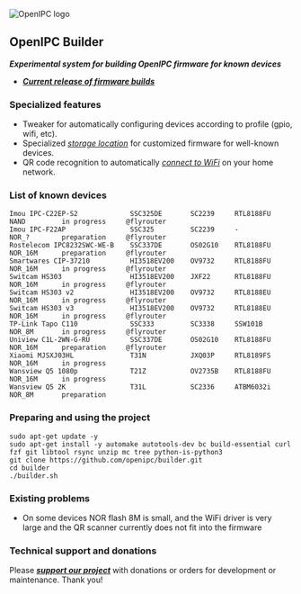 ![OpenIPC logo][logo]

## OpenIPC Builder
**_Experimental system for building OpenIPC firmware for known devices_**
- **_[Current release of firmware builds](https://github.com/OpenIPC/builder/releases/tag/latest)_**


### Specialized features

- Tweaker for automatically configuring devices according to profile (gpio, wifi, etc).
- Specialized _[storage location](https://github.com/OpenIPC/builder/releases/tag/latest)_ for customized firmware for well-known devices.
- QR code recognition to automatically _[connect to WiFi](https://openipc.org/tools/qr-code-generator)_ on your home network.


### List of known devices

```
Imou IPC-C22EP-S2             SSC325DE       SC2239     RTL8188FU     NAND         in progress     @flyrouter
Imou IPC-F22AP                SSC325         SC2239     -             NOR_?        preparation     @flyrouter
Rostelecom IPC8232SWC-WE-B    SSC337DE       OS02G10    RTL8188FU     NOR_16M      preparation     @flyrouter
Smartwares CIP-37210          HI3518EV200    OV9732     RTL8188FU     NOR_16M      in progress     @flyrouter
Switcam HS303                 HI3518EV200    JXF22      RTL8188FU     NOR_16M      in progress     @flyrouter
Switcam HS303 v2              HI3518EV200    OV9732     RTL8188EU     NOR_16M      in progress     @flyrouter
Switcam HS303 v3              HI3518EV200    OV9732     RTL8188EU     NOR_16M      in progress     @flyrouter
TP-Link Tapo C110             SSC333         SC3338     SSW101B       NOR_8M       in progress     @flyrouter
Uniview C1L-2WN-G-RU          SSC337DE       OS02G10    RTL8188FU     NOR_16M      preparation     @flyrouter
Xiaomi MJSXJ03HL              T31N           JXQ03P     RTL8189FS     NOR_16M      in progress
Wansview Q5 1080p             T21Z           OV2735B    RTL8188FU     NOR_16M      in progress
Wansview Q5 2K                T31L           SC2336     ATBM6032i     NOR_8M       preparation

```


### Preparing and using the project

```
sudo apt-get update -y
sudo apt-get install -y automake autotools-dev bc build-essential curl fzf git libtool rsync unzip mc tree python-is-python3
git clone https://github.com/openipc/builder.git
cd builder
./builder.sh
```

### Existing problems

- On some devices NOR flash 8M is small, and the WiFi driver is very large and the QR scanner currently does not fit into the firmware


### Technical support and donations

Please **_[support our project](https://openipc.org/support-open-source)_** with donations or orders for development or maintenance. Thank you!


[logo]: https://openipc.org/assets/openipc-logo-black.svg

